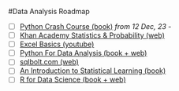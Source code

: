 #Data Analysis Roadmap
- [ ] [Python Crash Course (book)](https://nostarch.com/python-crash-course-3rd-edition) *from 12 Dec, 23 -*
- [ ] [Khan Academy Statistics & Probability (web)](https://www.khanacademy.org/math/statistics-probability)
- [ ] [Excel Basics (youtube)](https://youtube.com/playlist?list=PLrRPvpgDmw0n34OMHeS94epMaX_Y8Tu1k&si=DI0jX32aBFtQ8OZa)
- [ ] [Python For Data Analysis (book + web)](https://wesmckinney.com/book/)
- [ ] [sqlbolt.com (web)](https://sqlbolt.com/)
- [ ] [An Introduction to Statistical Learning (book)](https://www.statlearning.com/)
- [ ] [R for Data Science (book + web)](https://r4ds.hadley.nz/)
